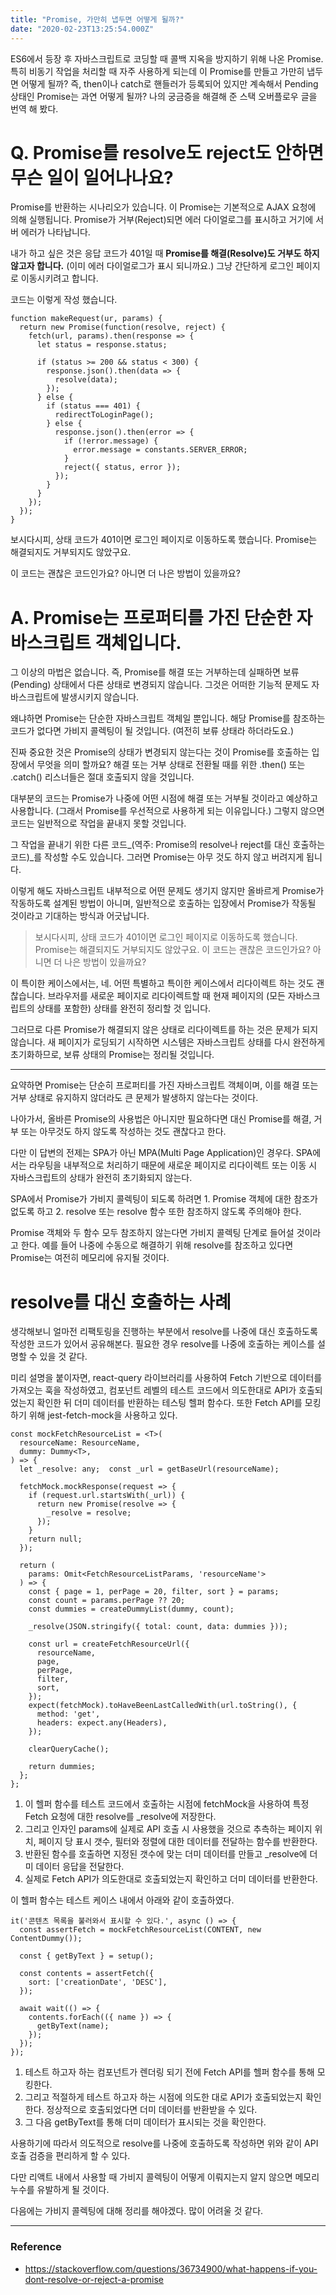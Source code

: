 ```yaml
---
title: "Promise, 가만히 냅두면 어떻게 될까?"
date: "2020-02-23T13:25:54.000Z"
---
```


ES6에서 등장 후 자바스크립트로 코딩할 때 콜백 지옥을 방지하기 위해 나온 Promise. 특히 비동기 작업을 처리할 때 자주 사용하게 되는데 이 Promise를 만들고 가만히 냅두면 어떻게 될까? 즉, then이나 catch로 핸들러가 등록되어 있지만 계속해서 Pending 상태인 Promise는 과연 어떻게 될까? 나의 궁금증을 해결해 준 스택 오버플로우 글을 번역 해 봤다.

# Q. Promise를 resolve도 reject도 안하면 무슨 일이 일어나나요?

Promise를 반환하는 시나리오가 있습니다. 이 Promise는 기본적으로 AJAX 요청에 의해 실행됩니다. Promise가 거부(Reject)되면 에러 다이얼로그를 표시하고 거기에 서버 에러가 나타납니다.

내가 하고 싶은 것은 응답 코드가 401일 때 **Promise를 해결(Resolve)도 거부도 하지 않고자 합니다.** (이미 에러 다이얼로그가 표시 되니까요.) 그냥 간단하게 로그인 페이지로 이동시키려고 합니다.

코드는 이렇게 작성 했습니다.

```
function makeRequest(ur, params) {
  return new Promise(function(resolve, reject) {
    fetch(url, params).then(response => {
      let status = response.status;

      if (status >= 200 && status < 300) {
        response.json().then(data => {
          resolve(data);
        });
      } else {
        if (status === 401) {
          redirectToLoginPage();
        } else {
          response.json().then(error => {
            if (!error.message) {
              error.message = constants.SERVER_ERROR;
            }
            reject({ status, error });
          });
        }
      }
    });
  });
}
```

보시다시피, 상태 코드가 401이면 로그인 페이지로 이동하도록 했습니다. Promise는 해결되지도 거부되지도 않았구요.

이 코드는 괜찮은 코드인가요? 아니면 더 나은 방법이 있을까요?

# A. Promise는 프로퍼티를 가진 단순한 자바스크립트 객체입니다.

그 이상의 마법은 없습니다. 즉, Promise를 해결 또는 거부하는데 실패하면 보류(Pending) 상태에서 다른 상태로 변경되지 않습니다. 그것은 어떠한 기능적 문제도 자바스크립트에 발생시키지 않습니다.

왜냐하면 Promise는 단순한 자바스크립트 객체일 뿐입니다. 해당 Promise를 참조하는 코드가 없다면 가비지 콜렉팅이 될 것입니다. (여전히 보류 상태라 하더라도요.)

진짜 중요한 것은 Promise의 상태가 변경되지 않는다는 것이 Promise를 호출하는 입장에서 무엇을 의미 할까요? 해결 또는 거부 상태로 전환될 때를 위한 .then() 또는 .catch() 리스너들은 절대 호출되지 않을 것입니다.

대부분의 코드는 Promise가 나중에 어떤 시점에 해결 또는 거부될 것이라고 예상하고 사용합니다. (그래서 Promise를 우선적으로 사용하게 되는 이유입니다.) 그렇지 않으면 코드는 일반적으로 작업을 끝내지 못할 것입니다.

그 작업을 끝내기 위한 다른 코드_(역주: Promise의 resolve나 reject를 대신 호출하는 코드)_를 작성할 수도 있습니다. 그러면 Promise는 아무 것도 하지 않고 버려지게 됩니다.

이렇게 해도 자바스크립트 내부적으로 어떤 문제도 생기지 않지만 올바르게 Promise가 작동하도록 설계된 방법이 아니며, 일반적으로 호출하는 입장에서 Promise가 작동될 것이라고 기대하는 방식과 어긋납니다.

> 보시다시피, 상태 코드가 401이면 로그인 페이지로 이동하도록 했습니다. Promise는 해결되지도 거부되지도 않았구요. 이 코드는 괜찮은 코드인가요? 아니면 더 나은 방법이 있을까요?

이 특이한 케이스에서는, 네. 어떤 특별하고 특이한 케이스에서 리다이렉트 하는 것도 괜찮습니다. 브라우저를 새로운 페이지로 리다이렉트할 때 현재 페이지의 (모든 자바스크립트의 상태를 포함한) 상태를 완전히 정리할 것 입니다.

그러므로 다른 Promise가 해결되지 않은 상태로 리다이렉트를 하는 것은 문제가 되지 않습니다. 새 페이지가 로딩되기 시작하면 시스템은 자바스크립트 상태를 다시 완전하게 초기화하므로, 보류 상태의 Promise는 정리될 것입니다.

---

요약하면 Promise는 단순히 프로퍼티를 가진 자바스크립트 객체이며, 이를 해결 또는 거부 상태로 유지하지 않더라도 큰 문제가 발생하지 않는다는 것이다.

나아가서, 올바른 Promise의 사용법은 아니지만 필요하다면 대신 Promise를 해결, 거부 또는 아무것도 하지 않도록 작성하는 것도 괜찮다고 한다.

다만 이 답변의 전제는 SPA가 아닌 MPA(Multi Page Application)인 경우다. SPA에서는 라우팅을 내부적으로 처리하기 때문에 새로운 페이지로 리다이렉트 또는 이동 시 자바스크립트의 상태가 완전히 초기화되지 않는다.

SPA에서 Promise가 가비지 콜렉팅이 되도록 하려면 1\. Promise 객체에 대한 참조가 없도록 하고 2\. resolve 또는 resolve 함수 또한 참조하지 않도록 주의해야 한다.

Promise 객체와 두 함수 모두 참조하지 않는다면 가비지 콜렉팅 단계로 들어설 것이라고 한다. 예를 들어 나중에 수동으로 해결하기 위해 resolve를 참조하고 있다면 Promise는 여전히 메모리에 유지될 것이다.

# resolve를 대신 호출하는 사례

생각해보니 얼마전 리팩토링을 진행하는 부분에서 resolve를 나중에 대신 호출하도록 작성한 코드가 있어서 공유해본다. 필요한 경우 resolve를 나중에 호출하는 케이스를 설명할 수 있을 것 같다.

미리 설명을 붙이자면, react-query 라이브러리를 사용하여 Fetch 기반으로 데이터를 가져오는 훅을 작성하였고, 컴포넌트 레벨의 테스트 코드에서 의도한대로 API가 호출되었는지 확인한 뒤 더미 데이터를 반환하는 테스팅 헬퍼 함수다. 또한 Fetch API를 모킹하기 위해 jest-fetch-mock을 사용하고 있다.

```
const mockFetchResourceList = <T>(
  resourceName: ResourceName,
  dummy: Dummy<T>,
) => {
  let _resolve: any;  const _url = getBaseUrl(resourceName);

  fetchMock.mockResponse(request => {
    if (request.url.startsWith(_url)) {
      return new Promise(resolve => {
        _resolve = resolve;
      });
    }
    return null;
  });

  return (
    params: Omit<FetchResourceListParams, 'resourceName'>
  ) => {
    const { page = 1, perPage = 20, filter, sort } = params;
    const count = params.perPage ?? 20;
    const dummies = createDummyList(dummy, count);

    _resolve(JSON.stringify({ total: count, data: dummies }));

    const url = createFetchResourceUrl({
      resourceName,
      page,
      perPage,
      filter,
      sort,
    });
    expect(fetchMock).toHaveBeenLastCalledWith(url.toString(), {
      method: 'get',
      headers: expect.any(Headers),
    });

    clearQueryCache();

    return dummies;
  };
};
```

1. 이 헬퍼 함수를 테스트 코드에서 호출하는 시점에 fetchMock을 사용하여 특정 Fetch 요청에 대한 resolve를 \_resolve에 저장한다.
2. 그리고 인자인 params에 실제로 API 호출 시 사용했을 것으로 추측하는 페이지 위치, 페이지 당 표시 갯수, 필터와 정렬에 대한 데이터를 전달하는 함수를 반환한다.
3. 반환된 함수를 호출하면 지정된 갯수에 맞는 더미 데이터를 만들고 \_resolve에 더미 데이터 응답을 전달한다.
4. 실제로 Fetch API가 의도한대로 호출되었는지 확인하고 더미 데이터를 반환한다.

이 헬퍼 함수는 테스트 케이스 내에서 아래와 같이 호출하였다.

```
it('콘텐츠 목록을 불러와서 표시할 수 있다.', async () => {
  const assertFetch = mockFetchResourceList(CONTENT, new ContentDummy());

  const { getByText } = setup();

  const contents = assertFetch({
    sort: ['creationDate', 'DESC'],
  });

  await wait(() => {
    contents.forEach(({ name }) => {
      getByText(name);
    });
  });
});
```

1. 테스트 하고자 하는 컴포넌트가 렌더링 되기 전에 Fetch API를 헬퍼 함수를 통해 모킹한다.
2. 그리고 적절하게 테스트 하고자 하는 시점에 의도한 대로 API가 호출되었는지 확인한다. 정상적으로 호출되었다면 더미 데이터를 반환받을 수 있다.
3. 그 다음 getByText를 통해 더미 데이터가 표시되는 것을 확인한다.

사용하기에 따라서 의도적으로 resolve를 나중에 호출하도록 작성하면 위와 같이 API 호출 검증을 편리하게 할 수 있다.

다만 리액트 내에서 사용할 때 가비지 콜렉팅이 어떻게 이뤄지는지 알지 않으면 메모리 누수를 유발하게 될 것이다.

다음에는 가비지 콜렉팅에 대해 정리를 해야겠다. 많이 어려울 것 같다.

---

### **Reference**

- <https://stackoverflow.com/questions/36734900/what-happens-if-you-dont-resolve-or-reject-a-promise>
